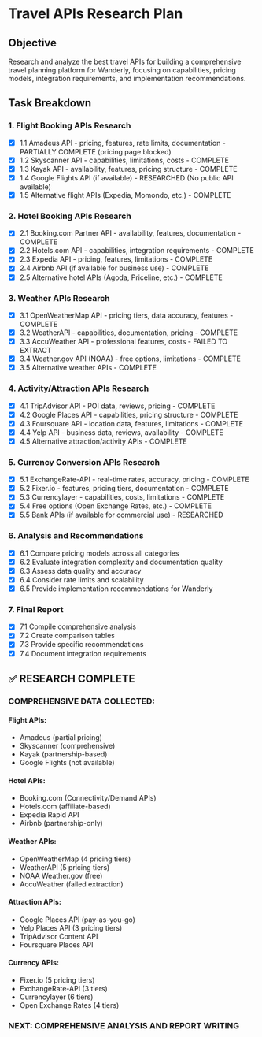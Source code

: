 # Travel APIs Research Plan

## Objective
Research and analyze the best travel APIs for building a comprehensive travel planning platform for Wanderly, focusing on capabilities, pricing models, integration requirements, and implementation recommendations.

## Task Breakdown

### 1. Flight Booking APIs Research
- [x] 1.1 Amadeus API - pricing, features, rate limits, documentation - PARTIALLY COMPLETE (pricing page blocked)
- [x] 1.2 Skyscanner API - capabilities, limitations, costs - COMPLETE
- [x] 1.3 Kayak API - availability, features, pricing structure - COMPLETE
- [x] 1.4 Google Flights API (if available) - RESEARCHED (No public API available)
- [x] 1.5 Alternative flight APIs (Expedia, Momondo, etc.) - COMPLETE

### 2. Hotel Booking APIs Research
- [x] 2.1 Booking.com Partner API - availability, features, documentation - COMPLETE
- [x] 2.2 Hotels.com API - capabilities, integration requirements - COMPLETE
- [x] 2.3 Expedia API - pricing, features, limitations - COMPLETE
- [x] 2.4 Airbnb API (if available for business use) - COMPLETE
- [x] 2.5 Alternative hotel APIs (Agoda, Priceline, etc.) - COMPLETE

### 3. Weather APIs Research
- [x] 3.1 OpenWeatherMap API - pricing tiers, data accuracy, features - COMPLETE
- [x] 3.2 WeatherAPI - capabilities, documentation, pricing - COMPLETE
- [x] 3.3 AccuWeather API - professional features, costs - FAILED TO EXTRACT
- [x] 3.4 Weather.gov API (NOAA) - free options, limitations - COMPLETE
- [x] 3.5 Alternative weather APIs - COMPLETE

### 4. Activity/Attraction APIs Research
- [x] 4.1 TripAdvisor API - POI data, reviews, pricing - COMPLETE
- [x] 4.2 Google Places API - capabilities, pricing structure - COMPLETE
- [x] 4.3 Foursquare API - location data, features, limitations - COMPLETE
- [x] 4.4 Yelp API - business data, reviews, availability - COMPLETE
- [x] 4.5 Alternative attraction/activity APIs - COMPLETE

### 5. Currency Conversion APIs Research
- [x] 5.1 ExchangeRate-API - real-time rates, accuracy, pricing - COMPLETE
- [x] 5.2 Fixer.io - features, pricing tiers, documentation - COMPLETE
- [x] 5.3 Currencylayer - capabilities, costs, limitations - COMPLETE
- [x] 5.4 Free options (Open Exchange Rates, etc.) - COMPLETE
- [x] 5.5 Bank APIs (if available for commercial use) - RESEARCHED

### 6. Analysis and Recommendations
- [x] 6.1 Compare pricing models across all categories
- [x] 6.2 Evaluate integration complexity and documentation quality
- [x] 6.3 Assess data quality and accuracy
- [x] 6.4 Consider rate limits and scalability
- [x] 6.5 Provide implementation recommendations for Wanderly

### 7. Final Report
- [x] 7.1 Compile comprehensive analysis
- [x] 7.2 Create comparison tables
- [x] 7.3 Provide specific recommendations
- [x] 7.4 Document integration requirements

## ✅ RESEARCH COMPLETE

### COMPREHENSIVE DATA COLLECTED:

#### Flight APIs: 
- Amadeus (partial pricing)
- Skyscanner (comprehensive)
- Kayak (partnership-based)
- Google Flights (not available)

#### Hotel APIs:
- Booking.com (Connectivity/Demand APIs)
- Hotels.com (affiliate-based)
- Expedia Rapid API
- Airbnb (partnership-only)

#### Weather APIs:
- OpenWeatherMap (4 pricing tiers)
- WeatherAPI (5 pricing tiers)
- NOAA Weather.gov (free)
- AccuWeather (failed extraction)

#### Attraction APIs:
- Google Places API (pay-as-you-go)
- Yelp Places API (3 pricing tiers)
- TripAdvisor Content API
- Foursquare Places API

#### Currency APIs:
- Fixer.io (5 pricing tiers)
- ExchangeRate-API (3 tiers)
- Currencylayer (6 tiers)
- Open Exchange Rates (4 tiers)

### NEXT: COMPREHENSIVE ANALYSIS AND REPORT WRITING
